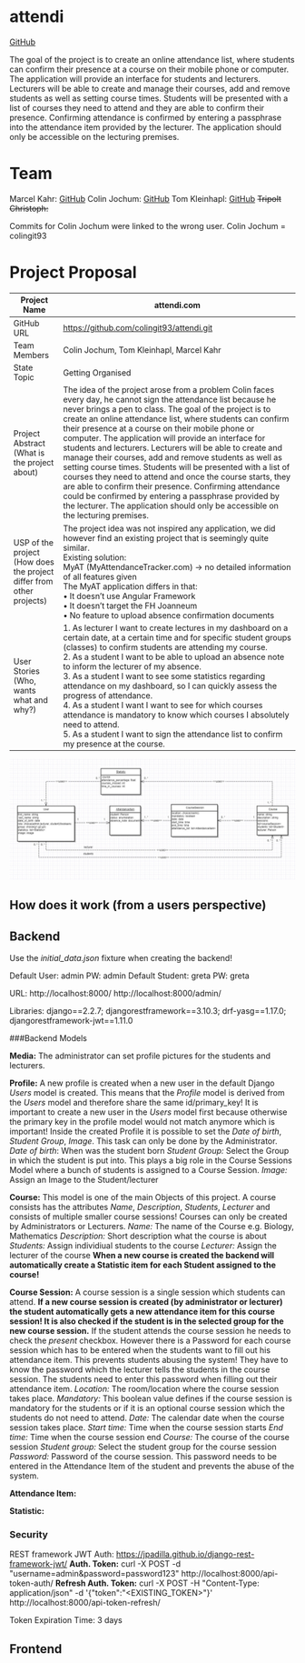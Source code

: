# attendi

[GitHub](https://github.com/colingit93/attendi_fh_project)

The goal of the project is to create an online attendance list, where students can confirm their presence at a course on their mobile phone or computer. The application will provide an interface for students and lecturers. Lecturers will be able to create and manage their courses, add and remove students as well as setting course times. Students will be presented with a list of courses they need to attend and they are able to confirm their presence. Confirming attendance is confirmed by entering a passphrase into the attendance item provided by the lecturer. The application should only be accessible on the lecturing premises.

# Team

Marcel Kahr: [GitHub](https://github.com/colingit93/attendi_fh_project)
Colin Jochum: [GitHub](https://github.com/colingit93/attendi_fh_project)
Tom Kleinhapl: [GitHub](https://github.com/colingit93/attendi_fh_project)
~~Tripolt Christoph:~~

Commits for Colin Jochum were linked to the wrong user. Colin Jochum = colingit93

# Project Proposal

| Project Name                                                 | attendi.com                                                  |
| ------------------------------------------------------------ | ------------------------------------------------------------ |
| GitHub URL                                                   | https://github.com/colingit93/attendi.git                    |
| Team Members                                                 | Colin Jochum, Tom Kleinhapl, Marcel Kahr                     |
| State Topic                                                  | Getting Organised                                            |
| Project Abstract <br />(What is the project about)           | The idea of the project arose from a problem Colin faces every day, he cannot sign the attendance list because he never brings a pen to class. The goal of the project is to create an online attendance list, where students can confirm their presence at a course on their mobile phone or computer. The application will provide an interface for students and lecturers. Lecturers will be able to create and manage their courses, add and remove students as well as setting course times. Students will be presented with a list of courses they need to attend and once the course starts, they are able to confirm their presence. Confirming attendance could be confirmed by entering a passphrase provided by the lecturer. The application should only be accessible on the lecturing premises. |
| USP of the project (How does the project differ from other projects) | The project idea was not inspired any application, we did however find an existing project that is seemingly quite similar.<br/>Existing solution:<br/>MyAT (MyAttendanceTracker.com) -> no detailed information of all features given<br/>The MyAT application differs in that:<br/>• It doesn’t use Angular Framework<br/>• It doesn’t target the FH Joanneum<br/>• No feature to upload absence confirmation documents |
| User Stories (Who, wants what and why?)                      | 1. As lecturer I want to create lectures in my dashboard on a certain date, at a certain time and for specific student groups (classes) to confirm students are attending my course.<br/>2. As a student I want to be able to upload an absence note to inform the lecturer of my absence.<br/>3. As a student I want to see some statistics regarding attendance on my dashboard, so I can quickly assess the progress of attendance.<br/>4. As a student I want I want to see for which courses attendance is mandatory to know which courses I absolutely need to attend.<br/>5. As a student I want to sign the attendance list to confirm my presence at the course. |

![UML-BackendModel](https://github.com/colingit93/attendi_fh_project/blob/master/UML-BackendModel.jpeg)



## How does it work (from a users perspective)



## Backend

Use the *initial_data.json* fixture when creating the backend!

Default User: admin PW: admin
Default Student: greta PW: greta

URL: http://localhost:8000/ http://localhost:8000/admin/

Libraries: django==2.2.7; djangorestframework==3.10.3; drf-yasg==1.17.0; djangorestframework-jwt==1.11.0

###Backend Models

**Media:** The administrator can set profile pictures for the students and lecturers.

**Profile:** A new profile is created when a new user in the default Django *Users* model is created. This means that the *Profile* model is derived from the *Users* model and therefore share the same id/primary_key! It is important to create a new user in the *Users* model first because otherwise the primary key in the profile model would not match anymore which is important! Inside the created Profile it is possible to set the *Date of birth*, *Student Group*, *Image*. This task can only be done by the Administrator.
*Date of birth*: When was the student born
*Student Group:* Select the Group in which the student is put into. This plays a big role in the Course Sessions Model where a bunch of students is assigned to a Course Session.
*Image:* Assign an Image to the Student/lecturer

**Course:** This model is one of the main Objects of this project. A course consists has the attributes *Name*, *Description*, *Students*, *Lecturer* and consists of multiple smaller course sessions! Courses can only be created by Administrators or Lecturers. 
*Name:* The name of the Course e.g. Biology, Mathematics
*Description:* Short description what the course is about
*Students:* Assign individiual students to the course
*Lecturer:* Assign the lecturer of the course
**When a new course is created the backend will automatically create a Statistic item for each Student assigned to the course!**

**Course Session:** A course session is a single session which students can attend. **If a new course session is created (by administrator or lecturer) the student automatically gets a new attendance item for this course session! It is also checked if the student is in the selected group for the new course session.** If the student attends the course session he needs to check the *present* checkbox. However there is a Password for each course session which has to be entered when the students want to fill out his attendance item. This prevents students abusing the system! They have to know the password which the lecturer tells the students in the course session. The students need to enter this password when filling out their attendance item.
*Location:* The room/location where the course session takes place.
*Mandatory:* This boolean value defines if the course session is mandatory for the students or if it is an optional course session which the students do not need to attend.
*Date:* The calendar date when the course session takes place.
*Start time:* Time when the course session starts
*End time:* Time when the course session end
*Course:* The course of the course session
*Student group:* Select the student group for the course session
*Password:* Password of the course session. This password needs to be entered in the Attendance Item of the student and prevents the abuse of the system.

**Attendance Item:**

**Statistic:**



### Security

REST framework JWT Auth: https://jpadilla.github.io/django-rest-framework-jwt/
**Auth. Token:** curl -X POST -d "username=admin&password=password123" http://localhost:8000/api-token-auth/
**Refresh Auth. Token:** curl -X POST -H "Content-Type: application/json" -d '{"token":"<EXISTING_TOKEN>"}' http://localhost:8000/api-token-refresh/

Token Expiration Time: 3 days

## Frontend



